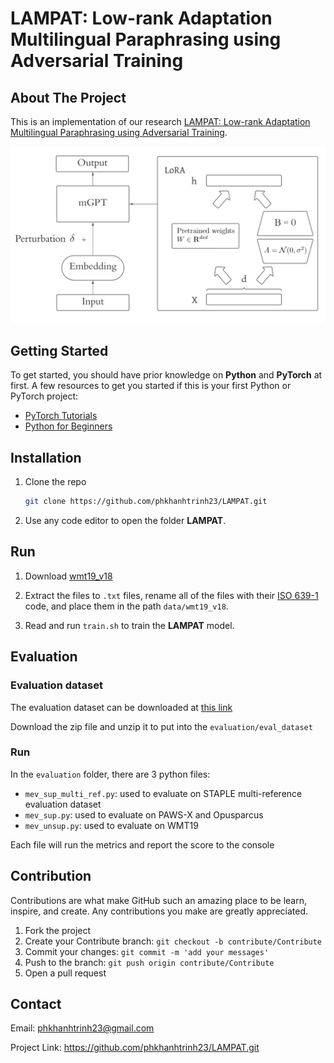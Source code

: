 # LAMPAT: Low-rank Adaptation Multilingual Paraphrasing using Adversarial Training

## About The Project

This is an implementation of our research [LAMPAT: Low-rank Adaptation Multilingual Paraphrasing using Adversarial Training](https://drive.google.com/file/d/1LIfVGd8XBsTE2pefAd30eP-mAjyvZYmD/view?usp=sharing).

<img src="./image/architecture.png"/>

## Getting Started

To get started, you should have prior knowledge on **Python** and **PyTorch** at first. A few resources to get you started if this is your first Python or PyTorch project:

- [PyTorch Tutorials](https://pytorch.org/tutorials/)
- [Python for Beginners](https://www.python.org/about/gettingstarted/)

## Installation

1. Clone the repo

   ```sh
   git clone https://github.com/phkhanhtrinh23/LAMPAT.git
   ```

2. Use any code editor to open the folder **LAMPAT**.

## Run

1. Download [wmt19_v18](https://data.statmt.org/news-commentary/v18/)

2. Extract the files to `.txt` files, rename all of the files with their [ISO 639-1](https://en.wikipedia.org/wiki/List_of_ISO_639-1_codes) code, and place them in the path `data/wmt19_v18`.

3. Read and run `train.sh` to train the **LAMPAT** model.

## Evaluation

### Evaluation dataset

The evaluation dataset can be downloaded at [this link](https://hcmuteduvn-my.sharepoint.com/:f:/g/personal/khoi_le_pi2001_hcmut_edu_vn/EoMfM-T_NNJDmGlv8qBKS4oBINUMdaMF9mDncpNsmtNezw?e=uX4Ab6)

Download the zip file and unzip it to put into the `evaluation/eval_dataset`

### Run

In the `evaluation` folder, there are 3 python files:

- `mev_sup_multi_ref.py`: used to evaluate on STAPLE multi-reference evaluation dataset
- `mev_sup.py`: used to evaluate on PAWS-X and Opusparcus
- `mev_unsup.py`: used to evaluate on WMT19

Each file will run the metrics and report the score to the console

## Contribution

Contributions are what make GitHub such an amazing place to be learn, inspire, and create. Any contributions you make are greatly appreciated.

1. Fork the project
2. Create your Contribute branch: `git checkout -b contribute/Contribute`
3. Commit your changes: `git commit -m 'add your messages'`
4. Push to the branch: `git push origin contribute/Contribute`
5. Open a pull request

## Contact

Email: phkhanhtrinh23@gmail.com

Project Link: https://github.com/phkhanhtrinh23/LAMPAT.git
